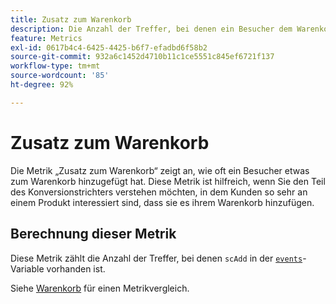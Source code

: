 ```yaml
---
title: Zusatz zum Warenkorb
description: Die Anzahl der Treffer, bei denen ein Besucher dem Warenkorb ein Produkt hinzugefügt hat.
feature: Metrics
exl-id: 0617b4c4-6425-4425-b6f7-efadbd6f58b2
source-git-commit: 932a6c1452d4710b11c1ce5551c845ef6721f137
workflow-type: tm+mt
source-wordcount: '85'
ht-degree: 92%

---
```


# Zusatz zum Warenkorb

Die Metrik „Zusatz zum Warenkorb“ zeigt an, wie oft ein Besucher etwas zum Warenkorb hinzugefügt hat. Diese Metrik ist hilfreich, wenn Sie den Teil des Konversionstrichters verstehen möchten, in dem Kunden so sehr an einem Produkt interessiert sind, dass sie es ihrem Warenkorb hinzufügen.

## Berechnung dieser Metrik

Diese Metrik zählt die Anzahl der Treffer, bei denen `scAdd` in der [`events`](/help/implement/vars/page-vars/events/events-overview.md)-Variable vorhanden ist.

Siehe [Warenkorb](carts.md) für einen Metrikvergleich.
